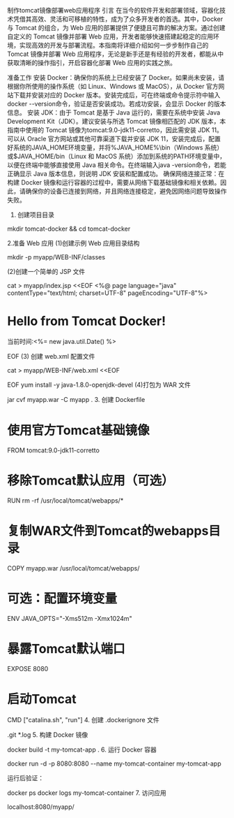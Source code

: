 制作tomcat镜像部署web应用程序
引言
在当今的软件开发和部署领域，容器化技术凭借其高效、灵活和可移植的特性，成为了众多开发者的首选。其中，Docker 与 Tomcat 的组合，为 Web 应用的部署提供了便捷且可靠的解决方案。通过创建自定义的 Tomcat 镜像并部署 Web 应用，开发者能够快速搭建起稳定的应用环境，实现高效的开发与部署流程。本指南将详细介绍如何一步步制作自己的 Tomcat 镜像并部署 Web 应用程序，无论是新手还是有经验的开发者，都能从中获取清晰的操作指引，开启容器化部署 Web 应用的实践之旅。

准备工作
安装 Docker：确保你的系统上已经安装了 Docker。如果尚未安装，请根据你所使用的操作系统（如 Linux、Windows 或 MacOS），从 Docker 官方网站下载并安装对应的 Docker 版本。安装完成后，可在终端或命令提示符中输入docker --version命令，验证是否安装成功。若成功安装，会显示 Docker 的版本信息。
安装 JDK：由于 Tomcat 是基于 Java 运行的，需要在系统中安装 Java Development Kit（JDK）。建议安装与所选 Tomcat 镜像相匹配的 JDK 版本，本指南中使用的 Tomcat 镜像为tomcat:9.0-jdk11-corretto，因此需安装 JDK 11。可以从 Oracle 官方网站或其他可靠渠道下载并安装 JDK 11，安装完成后，配置好系统的JAVA_HOME环境变量，并将%JAVA_HOME%\bin（Windows 系统）或$JAVA_HOME/bin（Linux 和 MacOS 系统）添加到系统的PATH环境变量中，以便在终端中能够直接使用 Java 相关命令。在终端输入java -version命令，若能正确显示 Java 版本信息，则说明 JDK 安装和配置成功。
确保网络连接正常：在构建 Docker 镜像和运行容器的过程中，需要从网络下载基础镜像和相关依赖。因此，请确保你的设备已连接到网络，并且网络连接稳定，避免因网络问题导致操作失败。
1. 创建项目目录

mkdir tomcat-docker && cd tomcat-docker

2.准备 Web 应用
(1)创建示例 Web 应用目录结构

mkdir -p myapp/WEB-INF/classes

(2)创建一个简单的 JSP 文件

cat > myapp/index.jsp <<EOF
<%@ page  language="java" contentType="text/html; charset=UTF-8" pageEncoding="UTF-8"%>
<!DOCTYPE html>
<html>
<head>
<title>Hello World</title>
</head>
<body>
<h1>Hello from Tomcat Docker!</h1>
<p>当前时间:<%= new java.util.Date() %></p>
</body>
</html>
EOF
(3) 创建 web.xml 配置文件

cat > myapp/WEB-INF/web.xml <<EOF
<?xml version="1.0" encoding="UTF-8"?>
<web-app xmlns="http://xmlns.jcp.org/xml/ns/javaee"
xmlns:xsi="http://www.w3.org/2001/XMLSchema-instance"
xsi:schemaLocation="http://xmlns.jcp.org/xml/ns/javaee http://xmlns.jcp.org/xml/ns/javaee/web-app_4_0.xsd"
version="4.0">
</web-app>
EOF
yum install -y java-1.8.0-openjdk-devel
(4)打包为 WAR 文件

jar cvf myapp.war -C myapp .
3. 创建 Dockerfile

# 使用官方Tomcat基础镜像
FROM tomcat:9.0-jdk11-corretto
# 移除Tomcat默认应用（可选）
RUN rm -rf /usr/local/tomcat/webapps/*
# 复制WAR文件到Tomcat的webapps目录
COPY myapp.war /usr/local/tomcat/webapps/
# 可选：配置环境变量
ENV JAVA_OPTS="-Xms512m -Xmx1024m"
# 暴露Tomcat默认端口
EXPOSE 8080
# 启动Tomcat
CMD ["catalina.sh", "run"]
4. 创建 .dockerignore 文件

.git
*.log
5. 构建 Docker 镜像

docker build -t my-tomcat-app .
6. 运行 Docker 容器

docker run -d -p 8080:8080 --name my-tomcat-container my-tomcat-app


运行后验证：

docker ps
docker logs my-tomcat-container
7. 访问应用

localhost:8080/myapp/
